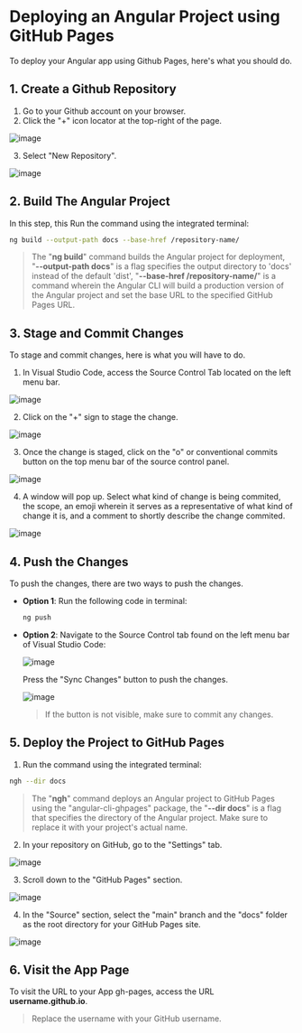 # Deploying an Angular Project using GitHub Pages

To deploy your Angular app using Github Pages, here's what you should do.

## 1. Create a Github Repository

   1. Go to your Github account on your browser.
   2. Click the "+" icon locator at the top-right of the page.
  
   ![image](https://user-images.githubusercontent.com/111161441/235946279-5015042f-0c8e-4cdf-8f8b-c3e3375b43f2.png)

   3. Select "New Repository".

![image](https://user-images.githubusercontent.com/111161441/235947379-80bce4ca-436c-4a42-b8ce-ab54684005e6.png)


## 2. Build The Angular Project

In this step, this Run the command using the integrated terminal:

```sh
ng build --output-path docs --base-href /repository-name/
```

>The "**ng build**" command builds the Angular project for deployment, "**--output-path docs**" is a flag specifies the output directory to 'docs' instead of the default 'dist', "**--base-href /repository-name/**" is a command wherein the Angular CLI will build a production version of the Angular project and set the base URL to the specified GitHub Pages URL.

## 3. Stage and Commit Changes

To stage and commit changes, here is what you will have to do.

  1. In Visual Studio Code, access the Source Control Tab located on the left menu bar.

![image](https://user-images.githubusercontent.com/111161441/236210609-da92dc4a-46fd-4d93-bccf-0436ba492eb0.png)

  2. Click on the "+" sign to stage the change.

![image](https://user-images.githubusercontent.com/111161441/236210879-017eec59-3904-4031-b26c-b4f2280140d5.png)

  3. Once the change is staged, click on the "o" or conventional commits button on the top menu bar of the source control panel.

![image](https://user-images.githubusercontent.com/111161441/236211369-671d5736-34f9-45e4-a2e8-fb2c8db6adae.png)

  4. A window will pop up. Select what kind of change is being commited, the scope, an emoji wherein it serves as a representative of what kind of change it is, and a comment to shortly describe the change commited.

![image](https://user-images.githubusercontent.com/111161441/236211478-1146cf0e-717f-44a5-b75d-1ff796efd145.png)

## 4. Push the Changes

To push the changes, there are two ways to push the changes.

- **Option 1**: Run the following code in terminal:

  ```sh
  ng push
  ```

- **Option 2**: Navigate to the Source Control tab found on the left menu bar of Visual Studio Code:
  
  ![image](https://user-images.githubusercontent.com/111161441/236364508-f441fdf7-1dc0-4fe8-a98c-4b9264f0e358.png)

  Press the "Sync Changes" button to push the changes.

  ![image](https://user-images.githubusercontent.com/111161441/236364362-b6a608f1-9e1b-4fde-ada9-c523ace07e1a.png)

  >If the button is not visible, make sure to commit any changes.

## 5. Deploy the Project to GitHub Pages

  1. Run the command using the integrated terminal:

  ```sh
  ngh --dir docs
  ```

  >The "**ngh**" command deploys an Angular project to GitHub Pages using the "angular-cli-ghpages" package, the "**--dir docs**" is a flag that specifies the directory of the Angular project. Make sure to replace it with your project's actual name.

  2. In your repository on GitHub, go to the "Settings" tab.

  ![image](https://user-images.githubusercontent.com/111161441/236138664-a14a025e-7642-4bbc-8860-a2bd0710a915.png)

  3. Scroll down to the "GitHub Pages" section.

  ![image](https://user-images.githubusercontent.com/111161441/236139154-0eceee9b-5f10-406c-ac1b-476ee19aee7d.png)

  4. In the "Source" section, select the "main" branch and the "docs" folder as the root directory for your GitHub Pages site.

  ![image](https://user-images.githubusercontent.com/111161441/236139415-4d1b6e1c-bd29-4689-9729-99b4b2d5214a.png)

## 6. Visit the App Page

To visit the URL to your App gh-pages, access the URL **username.github.io**.

>Replace the username with your GitHub username.
